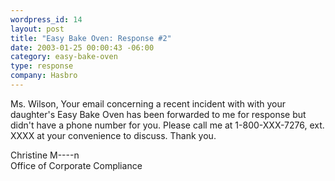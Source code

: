 ```yaml
--- 
wordpress_id: 14
layout: post
title: "Easy Bake Oven: Response #2"
date: 2003-01-25 00:00:43 -06:00
category: easy-bake-oven
type: response
company: Hasbro
---
```

Ms. Wilson, Your email concerning a recent incident with with your daughter's Easy Bake Oven has been forwarded to me for response but didn't have a phone number for you. Please call me at 1-800-XXX-7276, ext.
XXXX at your convenience to discuss. Thank you.

Christine M----n  
Office of Corporate Compliance
